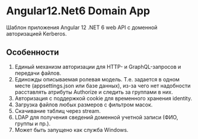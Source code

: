 # Angular12.Net6 Domain App

Шаблон приложения Angular 12 .NET 6 web API с доменной авторизацией Kerberos.

## Особенности

1. Единый механизм авторизации для HTTP- и GraphQL-запросов и передачи файлов.
2. Единожды описываемая ролевая модель. Т.е. задается в одном месте (appsettings.json или базе данных), из-за чего нет надобности расставлять атрибуты Authorize и следить за группами в них.
3. Авторизация с поддержкой cookie для временного хранения identity.
4. Загрузка файлов любых размеров с фильтром масок.
5. Скачивание таблиц через stream.
6. LDAP для получения сведений доменной учетной записи (ФИО, группы и пр.).
7. Может быть запущено как служба Windows.
